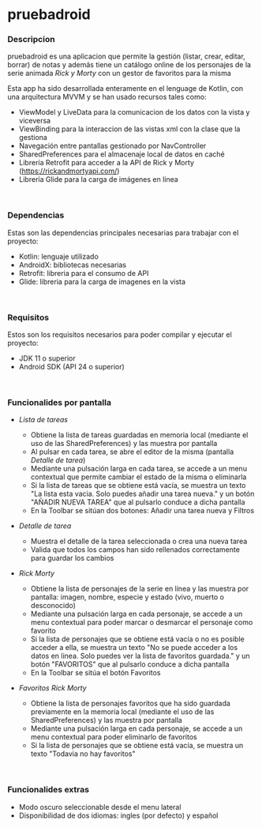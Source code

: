 # pruebadroid    

### Descripcion
pruebadroid es una aplicacion que permite la gestión (listar, crear, editar, borrar) de notas y además tiene un catálogo online de los personajes de la serie animada *Rick y Morty* con un gestor de favoritos para la misma  
  
Esta app ha sido desarrollada enteramente en el lenguage de Kotlin, con una arquitectura MVVM y se han usado recursos tales como: 
- ViewModel y LiveData para la comunicacion de los datos con la vista y viceversa
- ViewBinding para la interaccion de las vistas xml con la clase que la gestiona
- Navegación entre pantallas gestionado por NavController
- SharedPreferences para el almacenaje local de datos en caché
- Librería Retrofit para acceder a la API de Rick y Morty (https://rickandmortyapi.com/)
- Librería Glide para la carga de imágenes en línea

<br>

### Dependencias
Estas son las dependencias principales necesarias para trabajar con el proyecto:
- Kotlin: lenguaje utilizado
- AndroidX: bibliotecas necesarias 
- Retrofit: libreria para el consumo de API
- Glide: libreria para la carga de imagenes en la vista

<br>

### Requisitos
Estos son los requisitos necesarios para poder compilar y ejecutar el proyecto:
- JDK 11 o superior
- Android SDK (API 24 o superior)

<br>

### Funcionalides por pantalla
- *Lista de tareas*
  - Obtiene la lista de tareas guardadas en memoria local (mediante el uso de las SharedPreferences) y las muestra por pantalla
  - Al pulsar en cada tarea, se abre el editor de la misma (pantalla *Detalle de tarea*)
  - Mediante una pulsación larga en cada tarea, se accede a un menu contextual que permite cambiar el estado de la misma o eliminarla
  - Si la lista de tareas que se obtiene está vacía, se muestra un texto "La lista esta vacia. Solo puedes añadir una tarea nueva." y un botón "AÑADIR NUEVA TAREA" que al pulsarlo conduce a dicha pantalla
  - En la Toolbar se sitúan dos botones: Añadir una tarea nueva y Filtros
 
- *Detalle de tarea*
  - Muestra el detalle de la tarea seleccionada o crea una nueva tarea
  - Valida que todos los campos han sido rellenados correctamente para guardar los cambios
  
- *Rick Morty*
  - Obtiene la lista de personajes de la serie en línea y las muestra por pantalla: imagen, nombre, especie y estado (vivo, muerto o desconocido)
  - Mediante una pulsación larga en cada personaje, se accede a un menu contextual para poder marcar o desmarcar el personaje como favorito
  - Si la lista de personajes que se obtiene está vacía o no es posible acceder a ella, se muestra un texto "No se puede acceder a los datos en linea. Solo puedes ver la lista de favoritos guardada." y un botón "FAVORITOS" que al pulsarlo conduce a dicha pantalla
  - En la Toolbar se sitúa el botón Favoritos 
 
- *Favoritos Rick Morty*
  - Obtiene la lista de personajes favoritos que ha sido guardada previamente en la memoria local (mediante el uso de las SharedPreferences) y las muestra por pantalla
  - Mediante una pulsación larga en cada personaje, se accede a un menu contextual para poder eliminarlo de favoritos
  - Si la lista de personajes que se obtiene está vacía, se muestra un texto "Todavia no hay favoritos"
 
<br>

### Funcionalides extras
- Modo oscuro seleccionable desde el menu lateral
- Disponibilidad de dos idiomas: ingles (por defecto) y español
